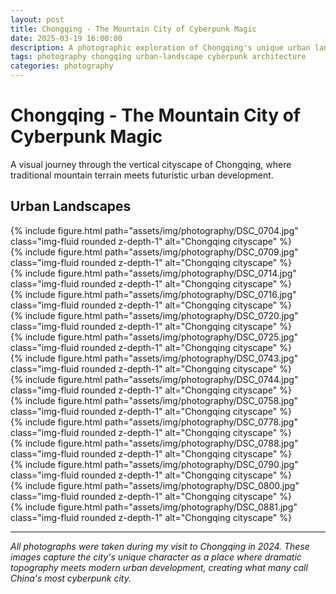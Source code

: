 ```yaml
---
layout: post
title: Chongqing - The Mountain City of Cyberpunk Magic
date: 2025-03-19 16:00:00
description: A photographic exploration of Chongqing's unique urban landscape, where mountains, rivers, and futuristic architecture create a mesmerizing cyberpunk atmosphere.
tags: photography chongqing urban-landscape cyberpunk architecture
categories: photography
---
```


# Chongqing - The Mountain City of Cyberpunk Magic

A visual journey through the vertical cityscape of Chongqing, where traditional mountain terrain meets futuristic urban development.

## Urban Landscapes

<div class="row mt-3">
    <div class="col-sm mt-3 mt-md-0">
        {% include figure.html path="assets/img/photography/DSC_0704.jpg" class="img-fluid rounded z-depth-1" alt="Chongqing cityscape" %}
    </div>
    <div class="col-sm mt-3 mt-md-0">
        {% include figure.html path="assets/img/photography/DSC_0709.jpg" class="img-fluid rounded z-depth-1" alt="Chongqing cityscape" %}
    </div>
</div>

<div class="row mt-3">
    <div class="col-sm mt-3 mt-md-0">
        {% include figure.html path="assets/img/photography/DSC_0714.jpg" class="img-fluid rounded z-depth-1" alt="Chongqing cityscape" %}
    </div>
    <div class="col-sm mt-3 mt-md-0">
        {% include figure.html path="assets/img/photography/DSC_0716.jpg" class="img-fluid rounded z-depth-1" alt="Chongqing cityscape" %}
    </div>
</div>

<div class="row mt-3">
    <div class="col-sm mt-3 mt-md-0">
        {% include figure.html path="assets/img/photography/DSC_0720.jpg" class="img-fluid rounded z-depth-1" alt="Chongqing cityscape" %}
    </div>
    <div class="col-sm mt-3 mt-md-0">
        {% include figure.html path="assets/img/photography/DSC_0725.jpg" class="img-fluid rounded z-depth-1" alt="Chongqing cityscape" %}
    </div>
</div>

<div class="row mt-3">
    <div class="col-sm mt-3 mt-md-0">
        {% include figure.html path="assets/img/photography/DSC_0743.jpg" class="img-fluid rounded z-depth-1" alt="Chongqing cityscape" %}
    </div>
    <div class="col-sm mt-3 mt-md-0">
        {% include figure.html path="assets/img/photography/DSC_0744.jpg" class="img-fluid rounded z-depth-1" alt="Chongqing cityscape" %}
    </div>
</div>

<div class="row mt-3">
    <div class="col-sm mt-3 mt-md-0">
        {% include figure.html path="assets/img/photography/DSC_0758.jpg" class="img-fluid rounded z-depth-1" alt="Chongqing cityscape" %}
    </div>
    <div class="col-sm mt-3 mt-md-0">
        {% include figure.html path="assets/img/photography/DSC_0778.jpg" class="img-fluid rounded z-depth-1" alt="Chongqing cityscape" %}
    </div>
</div>

<div class="row mt-3">
    <div class="col-sm mt-3 mt-md-0">
        {% include figure.html path="assets/img/photography/DSC_0788.jpg" class="img-fluid rounded z-depth-1" alt="Chongqing cityscape" %}
    </div>
    <div class="col-sm mt-3 mt-md-0">
        {% include figure.html path="assets/img/photography/DSC_0790.jpg" class="img-fluid rounded z-depth-1" alt="Chongqing cityscape" %}
    </div>
</div>

<div class="row mt-3">
    <div class="col-sm mt-3 mt-md-0">
        {% include figure.html path="assets/img/photography/DSC_0800.jpg" class="img-fluid rounded z-depth-1" alt="Chongqing cityscape" %}
    </div>
    <div class="col-sm mt-3 mt-md-0">
        {% include figure.html path="assets/img/photography/DSC_0881.jpg" class="img-fluid rounded z-depth-1" alt="Chongqing cityscape" %}
    </div>
</div>

---

*All photographs were taken during my visit to Chongqing in 2024. These images capture the city's unique character as a place where dramatic topography meets modern urban development, creating what many call China's most cyberpunk city.*
